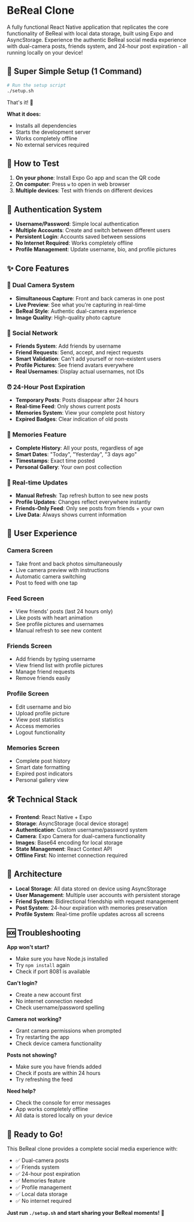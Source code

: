 # BeReal Clone

A fully functional React Native application that replicates the core functionality of BeReal with local data storage, built using Expo and AsyncStorage. Experience the authentic BeReal social media experience with dual-camera posts, friends system, and 24-hour post expiration - all running locally on your device!

## 🚀 Super Simple Setup (1 Command)

```bash
# Run the setup script
./setup.sh
```

That's it! 🎉

**What it does:**
- Installs all dependencies
- Starts the development server
- Works completely offline
- No external services required

## 📱 How to Test

1. **On your phone**: Install Expo Go app and scan the QR code
2. **On computer**: Press `w` to open in web browser
3. **Multiple devices**: Test with friends on different devices

## 🔐 Authentication System

- **Username/Password**: Simple local authentication
- **Multiple Accounts**: Create and switch between different users
- **Persistent Login**: Accounts saved between sessions
- **No Internet Required**: Works completely offline
- **Profile Management**: Update username, bio, and profile pictures

## ✨ Core Features

### 📸 **Dual Camera System**
- **Simultaneous Capture**: Front and back cameras in one post
- **Live Preview**: See what you're capturing in real-time
- **BeReal Style**: Authentic dual-camera experience
- **Image Quality**: High-quality photo capture

### 👥 **Social Network**
- **Friends System**: Add friends by username
- **Friend Requests**: Send, accept, and reject requests
- **Smart Validation**: Can't add yourself or non-existent users
- **Profile Pictures**: See friend avatars everywhere
- **Real Usernames**: Display actual usernames, not IDs

### ⏰ **24-Hour Post Expiration**
- **Temporary Posts**: Posts disappear after 24 hours
- **Real-time Feed**: Only shows current posts
- **Memories System**: View your complete post history
- **Expired Badges**: Clear indication of old posts

### 📱 **Memories Feature**
- **Complete History**: All your posts, regardless of age
- **Smart Dates**: "Today", "Yesterday", "3 days ago"
- **Timestamps**: Exact time posted
- **Personal Gallery**: Your own post collection

### 🔄 **Real-time Updates**
- **Manual Refresh**: Tap refresh button to see new posts
- **Profile Updates**: Changes reflect everywhere instantly
- **Friends-Only Feed**: Only see posts from friends + your own
- **Live Data**: Always shows current information

## 🎯 **User Experience**

### **Camera Screen**
- Take front and back photos simultaneously
- Live camera preview with instructions
- Automatic camera switching
- Post to feed with one tap

### **Feed Screen**
- View friends' posts (last 24 hours only)
- Like posts with heart animation
- See profile pictures and usernames
- Manual refresh to see new content

### **Friends Screen**
- Add friends by typing username
- View friend list with profile pictures
- Manage friend requests
- Remove friends easily

### **Profile Screen**
- Edit username and bio
- Upload profile picture
- View post statistics
- Access memories
- Logout functionality

### **Memories Screen**
- Complete post history
- Smart date formatting
- Expired post indicators
- Personal gallery view

## 🛠️ Technical Stack

- **Frontend**: React Native + Expo
- **Storage**: AsyncStorage (local device storage)
- **Authentication**: Custom username/password system
- **Camera**: Expo Camera for dual-camera functionality
- **Images**: Base64 encoding for local storage
- **State Management**: React Context API
- **Offline First**: No internet connection required

## 🔧 **Architecture**

- **Local Storage**: All data stored on device using AsyncStorage
- **User Management**: Multiple user accounts with persistent storage
- **Friend System**: Bidirectional friendship with request management
- **Post System**: 24-hour expiration with memories preservation
- **Profile System**: Real-time profile updates across all screens

## 🆘 Troubleshooting

**App won't start?**
- Make sure you have Node.js installed
- Try `npm install` again
- Check if port 8081 is available

**Can't login?**
- Create a new account first
- No internet connection needed
- Check username/password spelling

**Camera not working?**
- Grant camera permissions when prompted
- Try restarting the app
- Check device camera functionality

**Posts not showing?**
- Make sure you have friends added
- Check if posts are within 24 hours
- Try refreshing the feed

**Need help?**
- Check the console for error messages
- App works completely offline
- All data is stored locally on your device

## 🎉 **Ready to Go!**

This BeReal clone provides a complete social media experience with:
- ✅ Dual-camera posts
- ✅ Friends system
- ✅ 24-hour post expiration
- ✅ Memories feature
- ✅ Profile management
- ✅ Local data storage
- ✅ No internet required

**Just run `./setup.sh` and start sharing your BeReal moments!** 🚀